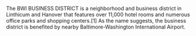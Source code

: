 The BWI BUSINESS DISTRICT is a neighborhood and business district in Linthicum and Hanover that features over 11,000 hotel rooms and numerous office parks and shopping centers.[1] As the name suggests, the business district is benefited by nearby Baltimore-Washington International Airport.
